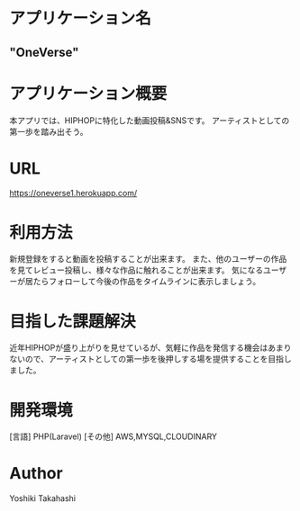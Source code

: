 # アプリケーション名

## "OneVerse"

# アプリケーション概要

本アプリでは、HIPHOPに特化した動画投稿&SNSです。
アーティストとしての第一歩を踏み出そう。

# URL

https://oneverse1.herokuapp.com/

# 利用方法

新規登録をすると動画を投稿することが出来ます。
また、他のユーザーの作品を見てレビュー投稿し、様々な作品に触れることが出来ます。
気になるユーザーが居たらフォローして今後の作品をタイムラインに表示しましょう。

# 目指した課題解決

近年HIPHOPが盛り上がりを見せているが、気軽に作品を発信する機会はあまりないので、アーティストとしての第一歩を後押しする場を提供することを目指しました。

# 開発環境

[言語] PHP(Laravel)
[その他] AWS,MYSQL,CLOUDINARY

# Author

Yoshiki Takahashi